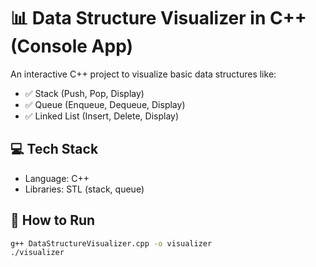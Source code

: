 # 📊 Data Structure Visualizer in C++ (Console App)

An interactive C++ project to visualize basic data structures like:

- ✅ Stack (Push, Pop, Display)
- ✅ Queue (Enqueue, Dequeue, Display)
- ✅ Linked List (Insert, Delete, Display)

## 💻 Tech Stack
- Language: C++
- Libraries: STL (stack, queue)

## 🚀 How to Run
```bash
g++ DataStructureVisualizer.cpp -o visualizer
./visualizer
